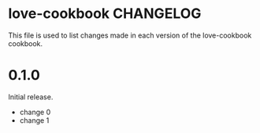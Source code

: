# love-cookbook CHANGELOG

This file is used to list changes made in each version of the love-cookbook cookbook.

# 0.1.0

Initial release.

- change 0
- change 1

